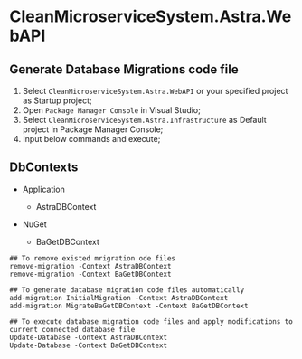 # CleanMicroserviceSystem.Astra.WebAPI

## Generate Database Migrations code file

1. Select `CleanMicroserviceSystem.Astra.WebAPI` or your specified project as Startup project;
2. Open `Package Manager Console` in Visual Studio;
3. Select `CleanMicroserviceSystem.Astra.Infrastructure` as Default project in Package Manager Console;
4. Input below commands and execute;

## DbContexts

- Application
  
  - AstraDBContext

- NuGet
  
  - BaGetDBContext

```
## To remove existed mrigration ode files
remove-migration -Context AstraDBContext
remove-migration -Context BaGetDBContext

## To generate database migration code files automatically
add-migration InitialMigration -Context AstraDBContext
add-migration MigrateBaGetDBContext -Context BaGetDBContext

## To execute database migration code files and apply modifications to current connected database file
Update-Database -Context AstraDBContext
Update-Database -Context BaGetDBContext
```
